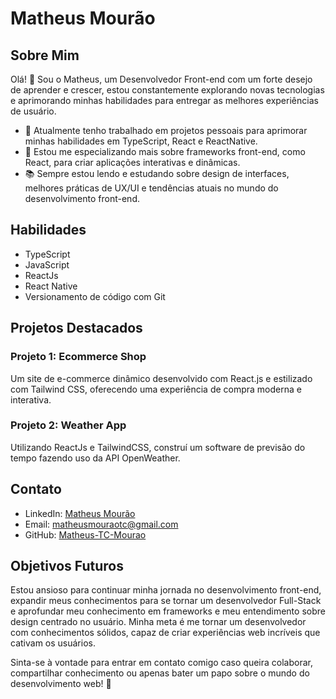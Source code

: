 # Matheus Mourão

## Sobre Mim
Olá! 👋 Sou o Matheus, um Desenvolvedor Front-end com um forte desejo de aprender e crescer, estou constantemente explorando novas tecnologias e aprimorando minhas habilidades para entregar as melhores experiências de usuário.

- 🔭 Atualmente tenho trabalhado em projetos pessoais para aprimorar minhas habilidades em TypeScript, React e ReactNative.
- 🌱 Estou me especializando mais sobre frameworks front-end, como React, para criar aplicações interativas e dinâmicas.
- 📚 Sempre estou lendo e estudando sobre design de interfaces, melhores práticas de UX/UI e tendências atuais no mundo do desenvolvimento front-end.

## Habilidades
- TypeScript
- JavaScript
- ReactJs
- React Native
- Versionamento de código com Git


## Projetos Destacados
### Projeto 1: Ecommerce Shop
Um site de e-commerce dinâmico desenvolvido com React.js e estilizado com Tailwind CSS, oferecendo uma experiência de compra moderna e interativa.

### Projeto 2: Weather App
Utilizando ReactJs e TailwindCSS, construí um software de previsão do tempo fazendo uso da API OpenWeather.


## Contato
- LinkedIn: [Matheus Mourão](https://www.linkedin.com/in/seuperfil/matheus-mour%C3%A3o-13a838208)
- Email: matheusmouraotc@gmail.com
- GitHub: [Matheus-TC-Mourao](https://github.com/Matheus-TC-Mourao)

## Objetivos Futuros
Estou ansioso para continuar minha jornada no desenvolvimento front-end, expandir meus conhecimentos para se tornar um desenvolvedor Full-Stack e aprofundar meu conhecimento em frameworks e meu entendimento sobre design centrado no usuário. Minha meta é me tornar um desenvolvedor com conhecimentos sólidos, capaz de criar experiências web incríveis que cativam os usuários.

Sinta-se à vontade para entrar em contato comigo caso queira colaborar, compartilhar conhecimento ou apenas bater um papo sobre o mundo do desenvolvimento web! 🚀
